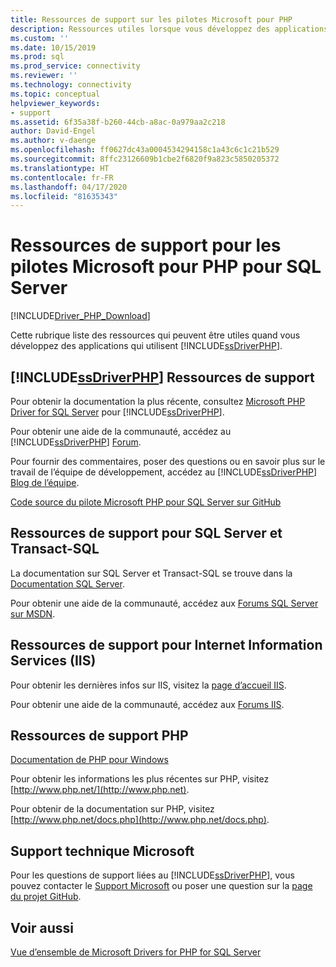 ```yaml
---
title: Ressources de support sur les pilotes Microsoft pour PHP
description: Ressources utiles lorsque vous développez des applications qui utilisent les pilotes Microsoft pour PHP pour SQL Server.
ms.custom: ''
ms.date: 10/15/2019
ms.prod: sql
ms.prod_service: connectivity
ms.reviewer: ''
ms.technology: connectivity
ms.topic: conceptual
helpviewer_keywords:
- support
ms.assetid: 6f35a38f-b260-44cb-a8ac-0a979aa2c218
author: David-Engel
ms.author: v-daenge
ms.openlocfilehash: ff0627dc43a0004534294158c1a43c6c1c21b529
ms.sourcegitcommit: 8ffc23126609b1cbe2f6820f9a823c5850205372
ms.translationtype: HT
ms.contentlocale: fr-FR
ms.lasthandoff: 04/17/2020
ms.locfileid: "81635343"
---
```

# <a name="support-resources-for-the-microsoft-drivers-for-php-for-sql-server"></a>Ressources de support pour les pilotes Microsoft pour PHP pour SQL Server
[!INCLUDE[Driver_PHP_Download](../../includes/driver_php_download.md)]

Cette rubrique liste des ressources qui peuvent être utiles quand vous développez des applications qui utilisent [!INCLUDE[ssDriverPHP](../../includes/ssdriverphp_md.md)].  
  
## <a name="ssdriverphp-support-resources"></a>[!INCLUDE[ssDriverPHP](../../includes/ssdriverphp_md.md)] Ressources de support  
Pour obtenir la documentation la plus récente, consultez [Microsoft PHP Driver for SQL Server](microsoft-php-driver-for-sql-server.md) pour [!INCLUDE[ssDriverPHP](../../includes/ssdriverphp_md.md)].  
  
Pour obtenir une aide de la communauté, accédez au [!INCLUDE[ssDriverPHP](../../includes/ssdriverphp_md.md)] [Forum](https://social.msdn.microsoft.com/Forums/sqlserver/home?forum=sqldriverforphp).  
  
Pour fournir des commentaires, poser des questions ou en savoir plus sur le travail de l’équipe de développement, accédez au [!INCLUDE[ssDriverPHP](../../includes/ssdriverphp_md.md)] [Blog de l’équipe](https://blogs.msdn.microsoft.com/sqlphp/).  
  
[Code source du pilote Microsoft PHP pour SQL Server sur GitHub](https://github.com/Microsoft/msphpsql)  
  
## <a name="sql-server-and-transact-sql-support-resources"></a>Ressources de support pour SQL Server et Transact-SQL
La documentation sur SQL Server et Transact-SQL se trouve dans la [Documentation SQL Server](../../sql-server/index.yml).
  
Pour obtenir une aide de la communauté, accédez aux [Forums SQL Server sur MSDN](https://social.msdn.microsoft.com/Forums/sqlserver/home).  
  
## <a name="internet-information-services-iis-support-resources"></a>Ressources de support pour Internet Information Services (IIS)  
Pour obtenir les dernières infos sur IIS, visitez la [page d’accueil IIS](https://www.iis.net/).  
  
Pour obtenir une aide de la communauté, accédez aux [Forums IIS](https://forums.iis.net/).  
  
## <a name="php-support-resources"></a>Ressources de support PHP  
[Documentation de PHP pour Windows](https://windows.php.net/)  
  
Pour obtenir les informations les plus récentes sur PHP, visitez [http://www.php.net/](http://www.php.net).  
  
Pour obtenir de la documentation sur PHP, visitez [http://www.php.net/docs.php](http://www.php.net/docs.php).  
  
## <a name="microsoft-customer-support"></a>Support technique Microsoft  
Pour les questions de support liées au [!INCLUDE[ssDriverPHP](../../includes/ssdriverphp_md.md)], vous pouvez contacter le [Support Microsoft](https://support.microsoft.com/contactus/) ou poser une question sur la [page du projet GitHub](https://github.com/Microsoft/msphpsql/issues).  
  
## <a name="see-also"></a>Voir aussi  
[Vue d’ensemble de Microsoft Drivers for PHP for SQL Server](overview-of-the-php-sql-driver.md)
